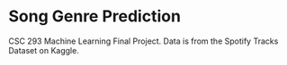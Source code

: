 # Song Genre Prediction

CSC 293 Machine Learning Final Project. Data is from the Spotify Tracks Dataset on Kaggle.

